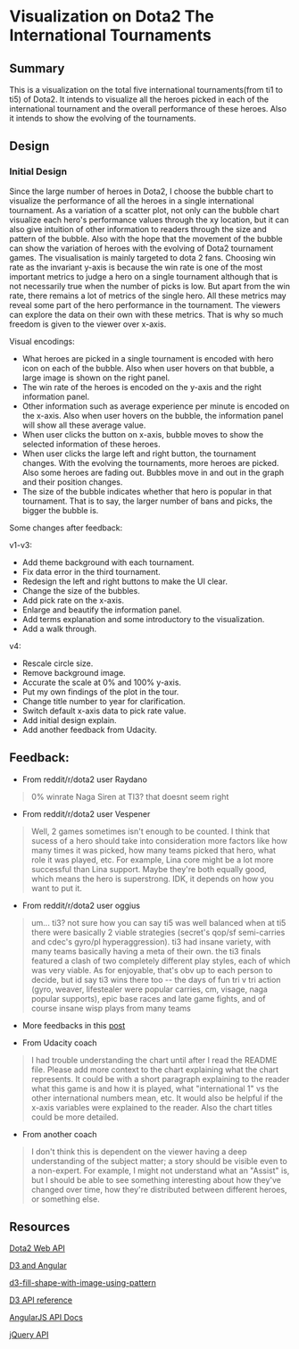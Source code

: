 # Visualization on Dota2 The International Tournaments

## Summary

This is a visualization on the total five international tournaments(from ti1 to ti5) of Dota2. It intends to visualize all the heroes picked in each of the international tournament and the overall performance of these heroes. Also it intends to show the evolving of the tournaments.

## Design

### Initial Design

Since the large number of heroes in Dota2, I choose the bubble chart to visualize the performance of all the heroes in a single international tournament. As a variation of a scatter plot, not only can the bubble chart visualize each hero's performance values through the xy location, but it can also give intuition of other information to readers through the size and pattern of the bubble. Also with the hope that the movement of the bubble can show the variation of heroes with the evolving of Dota2 tournament games. The visualisation is mainly targeted to dota 2 fans. Choosing win rate as the invariant y-axis is because the win rate is one of the most important metrics to judge a hero on a single tournament although that is not necessarily true when the number of picks is low. But apart from the win rate, there remains a lot of metrics of the single hero. All these metrics may reveal some part of the hero performance in the tournament. The viewers can explore the data on their own with these metrics. That is why so much freedom is given to the viewer over x-axis.

Visual encodings:

- What heroes are picked in a single tournament is encoded with hero icon on each of the bubble. Also when user hovers on that bubble, a large image is shown on the right panel.
- The win rate of the heroes is encoded on the y-axis and the right information panel.
- Other information such as average experience per minute is encoded on the x-axis. Also when user hovers on the bubble, the information panel will show all these average value.
- When user clicks the button on x-axis, bubble moves to show the selected information of these heroes.
- When user clicks the large left and right button, the tournament changes. With the evolving the tournaments, more heroes are picked. Also some heroes are fading out. Bubbles move in and out in the graph and their position changes.
- The size of the bubble indicates whether that hero is popular in that tournament. That is to say, the larger number of bans and picks, the bigger the bubble is.

Some changes after feedback:

v1-v3:

- Add theme background with each tournament.
- Fix data error in the third tournament.
- Redesign the left and right buttons to make the UI clear.
- Change the size of the bubbles.
- Add pick rate on the x-axis.
- Enlarge and beautify the information panel.
- Add terms explanation and some introductory to the visualization.
- Add a walk through.

v4:

- Rescale circle size.
- Remove background image.
- Accurate the scale at 0% and 100% y-axis.
- Put my own findings of the plot in the tour.
- Change title number to year for clarification.
- Switch default x-axis data to pick rate value.
- Add initial design explain.
- Add another feedback from Udacity.

## Feedback:

- From reddit/r/dota2 user Raydano
> 0% winrate Naga Siren at TI3? that doesnt seem right

- From reddit/r/dota2 user Vespener
> Well, 2 games sometimes isn't enough to be counted. I think that sucess of a hero should take into consideration more factors like how many times it was picked, how many teams picked that hero, what role it was played, etc. For example, Lina core might be a lot more successful than Lina support. Maybe they're both equally good, which means the hero is superstrong. IDK, it depends on how you want to put it.

- From reddit/r/dota2 user oggius
> um... ti3? not sure how you can say ti5 was well balanced when at ti5 there were basically 2 viable strategies (secret's qop/sf semi-carries and cdec's gyro/pl hyperaggression). ti3 had insane variety, with many teams basically having a meta of their own. the ti3 finals featured a clash of two completely different play styles, each of which was very viable. As for enjoyable, that's obv up to each person to decide, but id say ti3 wins there too -- the days of fun tri v tri action (gyro, weaver, lifestealer were popular carries, cm, visage, naga popular supports), epic base races and late game fights, and of course insane wisp plays from many teams

- More feedbacks in this [post](https://www.reddit.com/r/DotA2/comments/3kxa8o/from_ti1_to_ti5/)

- From Udacity coach
> I had trouble understanding the chart until after I read the README file. Please add more context to the chart explaining what the chart represents. It could be with a short paragraph explaining to the reader what this game is and how it is played, what "international 1" vs the other international numbers mean, etc. It would also be helpful if the x-axis variables were explained to the reader. Also the chart titles could be more detailed.

- From another coach
> I don't think this is dependent on the viewer having a deep understanding of the subject matter; a story should be visible even to a non-expert. For example, I might not understand what an "Assist" is, but I should be able to see something interesting about how they've changed over time, how they're distributed between different heroes, or something else.

## Resources
[Dota2 Web API](https://wiki.teamfortress.com/wiki/WebAPI)

[D3 and Angular](https://www.dashingd3js.com/d3-resources/d3-and-angular)

[d3-fill-shape-with-image-using-pattern](http://stackoverflow.com/questions/25881186/d3-fill-shape-with-image-using-pattern)

[D3 API reference](https://github.com/mbostock/d3/wiki/API-Reference)

[AngularJS API Docs](https://docs.angularjs.org/api)

[jQuery API](https://api.jquery.com/)
